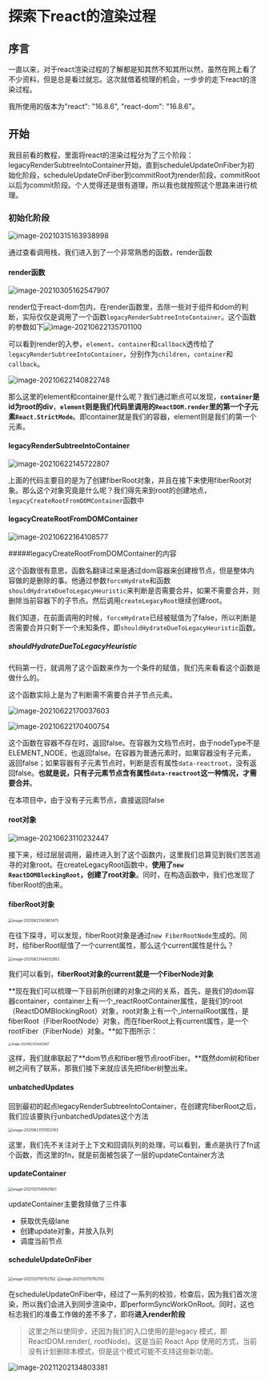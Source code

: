 # 探索下react的渲染过程

## 序言

一直以来，对于react渲染过程的了解都是知其然不知其所以然，虽然在网上看了不少资料，但是总是看过就忘。这次就借着梳理的机会，一步步的走下react的渲染过程。

我所使用的版本为"react": "16.8.6", "react-dom": "16.8.6"。

## 开始

我目前看的教程，里面将react的渲染过程分为了三个阶段：legacyRenderSubtreeIntoContainer开始，直到scheduleUpdateOnFiber为初始化阶段，scheduleUpdateOnFiber到commitRoot为render阶段，commitRoot以后为commit阶段。个人觉得还是很有道理，所以我也就按照这个思路来进行梳理。

### 初始化阶段

![image-20210315163938998](./assets/image-20210315163938998.png)

通过查看调用栈，我们进入到了一个非常熟悉的函数，render函数

#### render函数

![image-20210305162547907](././assets/image-20210305162547907.png)

render位于react-dom包内，在render函数里，去除一些对于组件和dom的判断，实际仅仅是调用了一个函数`legacyRenderSubtreeIntoContainer`。这个函数的参数如下![image-20210622135701100](././assets/image-20210622135701100.png)

可以看到render的入参，`element`、`container`和`callback`透传给了`legacyRenderSubtreeIntoContainer`，分别作为`children`，`container`和`callback`。

![image-20210622140822748](././assets/image-20210622140822748.png)

那么这里的element和container是什么呢？我们通过断点可以发现，**`container`是id为root的div**，**`element`则是我们代码里调用的`ReactDOM.render`里的第一个子元素`React.StrictMode`**。即container就是我们的容器，element则是我们的第一个元素。

#### legacyRenderSubtreeIntoContainer

![image-20210622145722807](././assets/image-20210622145722807.png)

上面的代码主要目的是为了创建fiberRoot对象，并且在接下来使用fiberRoot对象。那么这个对象究竟是什么呢？我们得先来到root的创建地点，`legacyCreateRootFromDOMContainer`函数中

#### legacyCreateRootFromDOMContainer

![image-20210622164108577](././assets/image-20210622164108577.png)

#####legacyCreateRootFromDOMContainer的内容

这个函数很有意思，函数名翻译过来是通过dom容器来创建根节点，但是整体内容做的是删除的事。他通过参数`forceHydrate`和函数`shouldHydrateDueToLegacyHeuristic`来判断是否需要合并，如果不需要合并，则删除当前容器下的子节点。然后调用`createLegacyRoot`继续创建root。

我们知道，在前面调用的时候，`forceHydrate`已经被赋值为了false，所以判断是否需要合并只剩下一个未知条件，即`shouldHydrateDueToLegacyHeuristic`函数。



##### shouldHydrateDueToLegacyHeuristic

代码第一行，就调用了这个函数来作为一个条件的赋值，我们先来看看这个函数是做什么的。

这个函数实际上是为了判断需不需要合并子节点元素。

![image-20210622170037603](././assets/image-20210622170037603.png)

![image-20210622170400754](././assets/image-20210622170400754.png)

这个函数在容器不存在时，返回false。在容器为文档节点时，由于nodeType不是ELEMENT_NODE，也返回false。在容器为普通元素时，如果容器没有子元素，返回false；如果容器有子元素节点时，判断是否有属性`data-reactroot`，没有返回false。**也就是说，只有子元素节点含有属性`data-reactroot`这一种情况，才需要合并**。

在本项目中，由于没有子元素节点，直接返回false



#### root对象

![image-20210623110232447](././assets/image-20210623110232447.png)

接下来，经过层层调用，最终进入到了这个函数内，这里我们总算见到我们苦苦追寻的对象root。在createLegacyRoot函数中，**使用了`new ReactDOMBlockingRoot`，创建了root对象**。同时，在构造函数中，我们也发现了fiberRoot的由来。

#### fiberRoot对象

<img src="././assets/image-20210623143801475.png" alt="image-20210623143801475" style="zoom:50%;" />

在往下探寻，可以发现，fiberRoot对象是通过`new FiberRootNode`生成的。同时，给fiberRoot赋值了一个current属性，那么这个current属性是什么？

<img src="././assets/image-20210623144032852.png" alt="image-20210623144032852" style="zoom:50%;" />

我们可以看到，**fiberRoot对象的current就是一个FiberNode对象**



**现在我们可以梳理一下目前所创建的对象之间的关系，首先，是我们的dom容器container，container上有一个_reactRootContainer属性，是我们的root（ReactDOMBlockingRoot）对象，root对象上有一个_internalRoot属性，是fiberRoot（FiberRootNode）对象，而在fiberRoot上有current属性，是一个rootFiber（FiberNode）对象。**如下图所示：

<img src="./assets/image-20210623154302967.png" alt="image-20210623154302967" style="zoom:40%;" />

这样，我们就串联起了**dom节点和fiber根节点rootFiber。**既然dom树和fiber树之间有了联系，那我们接下来就应该先把fiber树整出来。



#### unbatchedUpdates

回到最初的起点legacyRenderSubtreeIntoContainer，在创建完fiberRoot之后，我们应该要执行unbatchedUpdates这个方法

<img src="././assets/image-20210623170103743.png" alt="image-20210623170103743" style="zoom:50%;" />

这里，我们先不关注对于上下文和回调队列的处理，可以看到，重点是执行了fn这个函数，而这里的fn，就是前面被包装了一层的updateContainer方法

#### updateContainer

<img src="./assets/image-20211201145921921.png" alt="image-20211201145921921" style="zoom: 50%;" />

updateContainer主要救赎做了三件事

- 获取优先级lane
- 创建update对象，并放入队列
- 调度当前节点



#### scheduleUpdateOnFiber

<img src="./assets/image-20211201151152152.png" alt="image-20211201151152152" style="zoom:50%;" />

<img src="./assets/image-20211201151152152.png" alt="image-20211201151152152" style="zoom:50%;" />

在scheduleUpdateOnFiber中，经过了一系列的校验，检查后，因为我们首次渲染，所以我们会进入到同步渲染中，即performSyncWorkOnRoot。同时，这也标志我们的准备工作做的差不多了，即将**进入render阶段**



> 这里之所以使同步，还因为我们的入口使用的是legacy 模式，即ReactDOM.render(<App />, rootNode)。这是当前 React App 使用的方式，当前没有计划删除本模式，但是这个模式可能不支持这些新功能。

![image-20211202134803381](https://gitee.com/nocry/img-bed/raw/master/img/image-20211202134803381.png)

